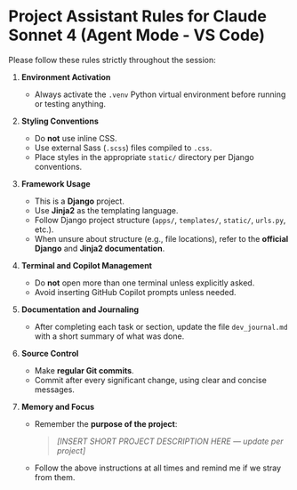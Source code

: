 # Project Assistant Rules for Claude Sonnet 4 (Agent Mode - VS Code)

Please follow these rules strictly throughout the session:

1. **Environment Activation**
   - Always activate the `.venv` Python virtual environment before running or testing anything.

2. **Styling Conventions**
   - Do **not** use inline CSS.
   - Use external Sass (`.scss`) files compiled to `.css`.
   - Place styles in the appropriate `static/` directory per Django conventions.

3. **Framework Usage**
   - This is a **Django** project.
   - Use **Jinja2** as the templating language.
   - Follow Django project structure (`apps/`, `templates/`, `static/`, `urls.py`, etc.).
   - When unsure about structure (e.g., file locations), refer to the **official Django** and **Jinja2 documentation**.

4. **Terminal and Copilot Management**
   - Do **not** open more than one terminal unless explicitly asked.
   - Avoid inserting GitHub Copilot prompts unless needed.

5. **Documentation and Journaling**
   - After completing each task or section, update the file `dev_journal.md` with a short summary of what was done.

6. **Source Control**
   - Make **regular Git commits**.
   - Commit after every significant change, using clear and concise messages.

7. **Memory and Focus**
   - Remember the **purpose of the project**:
     > _[INSERT SHORT PROJECT DESCRIPTION HERE — update per project]_
   - Follow the above instructions at all times and remind me if we stray from them.

